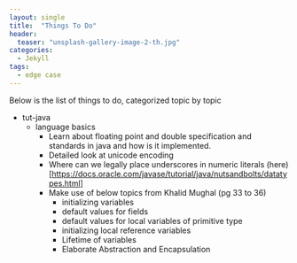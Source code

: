 ```yaml
---
layout: single
title:  "Things To Do"
header:
  teaser: "unsplash-gallery-image-2-th.jpg"
categories:
  - Jekyll
tags:
  - edge case
---
```

Below is the list of things to do, categorized topic by topic

+ tut-java
    + language basics
        + Learn about floating point and double specification and standards in java and how is it implemented.
        + Detailed look at unicode encoding
        + Where can we legally place underscores in numeric literals (here)[https://docs.oracle.com/javase/tutorial/java/nutsandbolts/datatypes.html]
        + Make use of below topics from Khalid Mughal (pg 33 to 36)
            + initializing variables
            + default values for fields
            + default values for local variables of primitive type
            + initializing local reference variables
            + Lifetime of variables
            + Elaborate Abstraction and Encapsulation
